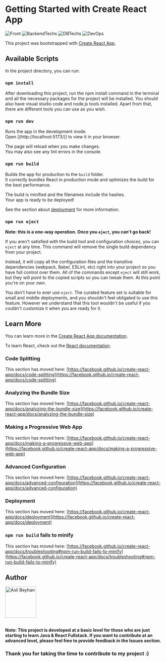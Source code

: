 # Getting Started with Create React App

 ![Front](https://skillicons.dev/icons?i=react,redux,javascript,typescript,bootstrap,css,html)  ![BackendTechs](https://skillicons.dev/icons?i=java,spring,hibernate,maven)   ![DBTechs](https://skillicons.dev/icons?i=postgresql)  ![DevOps](https://skillicons.dev/icons?i=git,postman,docker,aws) 

This project was bootstrapped with [Create React App](https://github.com/facebook/create-react-app).

## Available Scripts

In the project directory, you can run:

### `npm install`

After downloading this project, run the npm install command in the terminal and all the necessary packages for the project will be installed. You should also have visual studio code and node.js tools installed.
Apart from that, there are different tools you can use as you wish.


### `npm run dev`

Runs the app in the development mode.\
Open [(http://localhost:5173/)] to view it in your browser.

The page will reload when you make changes.\
You may also see any lint errors in the console.

### `npm run build`

Builds the app for production to the `build` folder.\
It correctly bundles React in production mode and optimizes the build for the best performance.

The build is minified and the filenames include the hashes.\
Your app is ready to be deployed!

See the section about [deployment](https://facebook.github.io/create-react-app/docs/deployment) for more information.

### `npm run eject`

**Note: this is a one-way operation. Once you `eject`, you can't go back!**

If you aren't satisfied with the build tool and configuration choices, you can `eject` at any time. This command will remove the single build dependency from your project.

Instead, it will copy all the configuration files and the transitive dependencies (webpack, Babel, ESLint, etc) right into your project so you have full control over them. All of the commands except `eject` will still work, but they will point to the copied scripts so you can tweak them. At this point you're on your own.

You don't have to ever use `eject`. The curated feature set is suitable for small and middle deployments, and you shouldn't feel obligated to use this feature. However we understand that this tool wouldn't be useful if you couldn't customize it when you are ready for it.

## Learn More

You can learn more in the [Create React App documentation](https://facebook.github.io/create-react-app/docs/getting-started).

To learn React, check out the [React documentation](https://reactjs.org/).

### Code Splitting

This section has moved here: [https://facebook.github.io/create-react-app/docs/code-splitting](https://facebook.github.io/create-react-app/docs/code-splitting)

### Analyzing the Bundle Size

This section has moved here: [https://facebook.github.io/create-react-app/docs/analyzing-the-bundle-size](https://facebook.github.io/create-react-app/docs/analyzing-the-bundle-size)

### Making a Progressive Web App

This section has moved here: [https://facebook.github.io/create-react-app/docs/making-a-progressive-web-app](https://facebook.github.io/create-react-app/docs/making-a-progressive-web-app)

### Advanced Configuration

This section has moved here: [https://facebook.github.io/create-react-app/docs/advanced-configuration](https://facebook.github.io/create-react-app/docs/advanced-configuration)

### Deployment

This section has moved here: [https://facebook.github.io/create-react-app/docs/deployment](https://facebook.github.io/create-react-app/docs/deployment)

### `npm run build` fails to minify

This section has moved here: [https://facebook.github.io/create-react-app/docs/troubleshooting#npm-run-build-fails-to-minify](https://facebook.github.io/create-react-app/docs/troubleshooting#npm-run-build-fails-to-minify)

## Author
<a href="https://github.com/aslibeyhan">
    <img src="https://avatars.githubusercontent.com/u/77741685?v=4" alt="Asli Beyhan" width="100" height="100">
</a>
<br>
<br>



**Note: 
This project is developed at a basic level for those who are just starting to learn Java & React Fullstack. If you want to contribute at an advanced level, please feel free to provide feedback in the Issues section.**

### Thank you for taking the time to contribute to my project :)
